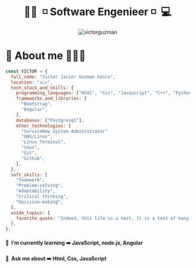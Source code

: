 <h1 align="center">👨‍💻&nbsp;&nbsp;◽&nbsp;Software Engenieer&nbsp;◽&nbsp;&nbsp;💻 </h1>

<p align="center">
<img src="https://instagram.fgdl9-1.fna.fbcdn.net/v/t51.2885-19/399010690_984042765992486_3255136050923093967_n.jpg?stp=dst-jpg_s150x150&_nc_ht=instagram.fgdl9-1.fna.fbcdn.net&_nc_cat=102&_nc_ohc=pzpTSDAzeXoAX-t-vec&edm=ACWDqb8BAAAA&ccb=7-5&oh=00_AfAPgGCjHwKET241A14m_vuh4GmHA2WQSPjtnDZvFcl5IQ&oe=6560600F&_nc_sid=ee9879" alt="victorguzman">
</p>

# 👻 About me 👨🏻‍🦱

```javascript
const VICTOR = {
  full_name: "Victor Javier Guzman Gasca",
  location: "🇲🇽",
  tech_stack_and_skills: {
    programming_languages: ["Html", "Css", "Javascript", "C++", "Python"],
    frameworks_and_libraries: [
      "Bootstrap",
      "Angular",
    ],
    databases: ["Postgresql"],
    other_technologies: [
      "ServiceNow System Administrator"
      "GNU/Linux",
      "Linux Terminal",
      "tmux",
      "Git",
      "Github",
    ],
  },
  soft_skills: [
    "Teamwork",
    "Problem-solving",
    "Adaptability",
    "Critical thinking",
    "Decision-making",
  ],
  aside_topics: {
    favorite_quote: "Indeed, this life is a test. It is a test of many things - of our convictions and priorities, our faith and our faithfulness, our patience and our resilience, and in the end, our ultimate desires.",
  },
};
```

#### 🧠 &nbsp;I’m currently learning ➡️ **JavaScript, node.js, Angular**

#### 💬 &nbsp;Ask me about ➡️ **Html, Css, JavaScript**

<!--

#### 👨‍💻 &nbsp;My personal webpage ➡️ **<a href="https://jarf-portfolio.netlify.app/" target="blank" rel="noopener noreferrer">https://jarf-portfolio.netlify.app/</a>**


#### 🤝 &nbsp;Connect with me ➡️ **<a href="https://www.linkedin.com/in/victor-guzman-ba7926241/" target="blank" rel="noopener noreferrer">https://www.linkedin.com/in/victor-guzman-ba7926241/</a>**

# 🐱 Github Stast 📊

<p>
  <img align="center" src="https://github-readme-stats.vercel.app/api?username=jorgerodz&show_icons=true&locale=en&theme=radical&custom_title=JorgeRodz's%20Stats&border_radius=10&hide_rank=true&border_color=f492ba" alt="jorgerodz" />&emsp;&emsp;&emsp;
  <img align="center" src="https://github-readme-stats.vercel.app/api/top-langs/?username=JorgeRodz&layout=compact" alt="victorguzman" />
</p>


# 💻 Hacktoberfest 🎃

[![@jorgerodz's Holopin board](https://holopin.me/jorgerodz)](https://holopin.io/@jorgerodz) 

-->
